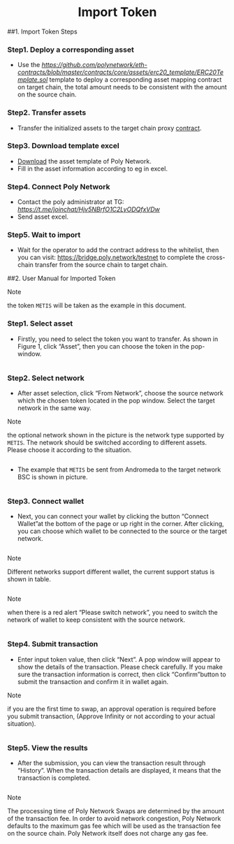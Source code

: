<h1 align="center">Import Token</h1>

##1. Import Token Steps
### Step1. Deploy a corresponding asset
- Use the *https://github.com/polynetwork/eth-contracts/blob/master/contracts/core/assets/erc20_template/ERC20Template.sol* template to deploy a corresponding asset mapping contract on target chain, the total amount needs to be consistent with the amount on the source chain.

### Step2. Transfer assets
- Transfer the initialized assets to the target chain proxy [contract](../../Core_Smart_Contract/Contract/TestNet.md).

### Step3. Download template excel
- [Download](http://81.69.45.203/new_product/integrate_assets/resources/import_asset_template.xlsx) the asset template of Poly Network.
- Fill in the asset information according to eg in excel.

### Step4. Connect Poly Network
- Contact the poly administrator at TG: *https://t.me/joinchat/Hjv5NBrfO1C2LyODQfxVDw*
- Send asset excel.

### Step5. Wait to import
 - Wait for the operator to add the contract address to the whitelist, then you can visit: https://bridge.poly.network/testnet to complete the cross-chain transfer from the source chain to target chain.

##2. User Manual for Imported Token

> [!NOTE]
> the token `METIS` will be taken as the example in this document.

### Step1. Select asset
- Firstly, you need to select the token you want to transfer. As shown in Figure 1, click “Asset”, then you can choose the token in the pop-window.
<div align=center><img src="resources/token_selectassect_step1.png" alt=""/></div>
<div align=center><img src="resources/token_selectassect_step2.png" alt=""/></div>
<div align=center><img src="resources/token_selectassect_step3.png" alt=""/></div>

### Step2. Select network
- After asset selection, click “From Network”, choose the source network which the chosen token located in the pop window. Select the target network in the same way.
 
> [!NOTE]
> the optional network shown in the picture is the network type supported by `METIS`. The network should be switched according to different assets. Please choose it according to the situation.

<div align=center><img src="resources/token_selectnetwork_step1.png" alt=""/></div>

- The example that `METIS` be sent from Andromeda to the target network BSC is shown in picture.
<div align=center><img src="resources/token_selectnetwork_step2.png" alt=""/></div>

### Step3. Connect wallet
- Next, you can connect your wallet by clicking the button “Connect Wallet”at the bottom of the page or up right in the corner. After clicking, you can choose which wallet to be connected to the source or the target network.

<div align=center><img src="resources/token_connectwallet_step1.png" alt=""/></div>

<div align=center><img src="resources/token_connectwallet_step2.png" alt=""/></div>

> [!NOTE]
> Different networks support different wallet, the current support status is shown in table.

<div align=center><img src="resources/token_connectwallet_step3.png" alt=""/></div>

> [!NOTE]
> when there is a red alert “Please switch network”, you need to switch the network of wallet to keep consistent with the source network.

<div align=center><img src="resources/token_connectwallet_step4.png" alt=""/></div>

### Step4. Submit transaction
- Enter input token value, then click “Next”. A pop window will appear to show the details of the transaction. Please check carefully. If you make sure the transaction information is correct, then click “Confirm”button to submit the transaction and confirm it in wallet again.

> [!NOTE]
> if you are the first time to swap, an approval operation is required before you submit transaction, (Approve Infinity or not according to your actual situation).

<div align=center><img src="resources/token_connectwallet_step5.png" alt=""/></div>

### Step5. View the results
- After the submission, you can view the transaction result through “History”. When the transaction details are displayed, it means that the transaction is completed.
<div align=center><img src="resources/token_connectwallet_step6.png" alt=""/></div>
 
> [!NOTE]
> The processing time of Poly Network Swaps are determined by the amount of the transaction fee. In order to avoid network congestion, Poly Network defaults to the maximum gas fee which will be used as the transaction fee on the source chain. Poly Network itself does not charge any gas fee.


